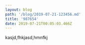 ```yaml
---
layout: blog
path: '/blog/2019-07-21-123456.md'
title: '987654'
date: 2019-07-21T00:05:03.466Z
---
```

kasjd,fhkjasd,hmnfkj
